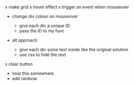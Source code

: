 x make grid
x hover effect
  x trigger an event when mouseover
  - change div colour on mouseover
    - give each div a unique ID 
    - pass the ID to my func 

  - alt approach
    - give each div some text inside like the original solution
    - use css to hide the text

x clear button
- host this somewhere
- add rainbow